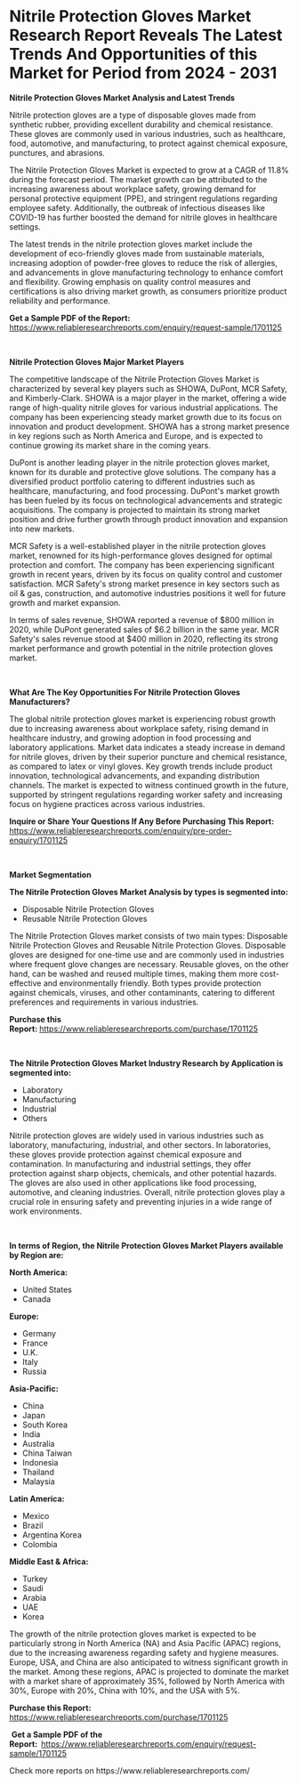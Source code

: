 <p><h1>Nitrile Protection Gloves Market Research Report Reveals The Latest Trends And Opportunities of this Market for Period from 2024 - 2031</h1></p><p><strong>Nitrile Protection Gloves Market Analysis and Latest Trends</strong></p>
<p><p>Nitrile protection gloves are a type of disposable gloves made from synthetic rubber, providing excellent durability and chemical resistance. These gloves are commonly used in various industries, such as healthcare, food, automotive, and manufacturing, to protect against chemical exposure, punctures, and abrasions.</p><p>The Nitrile Protection Gloves Market is expected to grow at a CAGR of 11.8% during the forecast period. The market growth can be attributed to the increasing awareness about workplace safety, growing demand for personal protective equipment (PPE), and stringent regulations regarding employee safety. Additionally, the outbreak of infectious diseases like COVID-19 has further boosted the demand for nitrile gloves in healthcare settings.</p><p>The latest trends in the nitrile protection gloves market include the development of eco-friendly gloves made from sustainable materials, increasing adoption of powder-free gloves to reduce the risk of allergies, and advancements in glove manufacturing technology to enhance comfort and flexibility. Growing emphasis on quality control measures and certifications is also driving market growth, as consumers prioritize product reliability and performance.</p></p>
<p><strong>Get a Sample PDF of the Report:&nbsp;</strong> <a href="https://www.reliableresearchreports.com/enquiry/request-sample/1701125">https://www.reliableresearchreports.com/enquiry/request-sample/1701125</a></p>
<p>&nbsp;</p>
<p><strong>Nitrile Protection Gloves Major Market Players</strong></p>
<p><p>The competitive landscape of the Nitrile Protection Gloves Market is characterized by several key players such as SHOWA, DuPont, MCR Safety, and Kimberly-Clark. SHOWA is a major player in the market, offering a wide range of high-quality nitrile gloves for various industrial applications. The company has been experiencing steady market growth due to its focus on innovation and product development. SHOWA has a strong market presence in key regions such as North America and Europe, and is expected to continue growing its market share in the coming years.</p><p>DuPont is another leading player in the nitrile protection gloves market, known for its durable and protective glove solutions. The company has a diversified product portfolio catering to different industries such as healthcare, manufacturing, and food processing. DuPont's market growth has been fueled by its focus on technological advancements and strategic acquisitions. The company is projected to maintain its strong market position and drive further growth through product innovation and expansion into new markets.</p><p>MCR Safety is a well-established player in the nitrile protection gloves market, renowned for its high-performance gloves designed for optimal protection and comfort. The company has been experiencing significant growth in recent years, driven by its focus on quality control and customer satisfaction. MCR Safety's strong market presence in key sectors such as oil & gas, construction, and automotive industries positions it well for future growth and market expansion.</p><p>In terms of sales revenue, SHOWA reported a revenue of $800 million in 2020, while DuPont generated sales of $6.2 billion in the same year. MCR Safety's sales revenue stood at $400 million in 2020, reflecting its strong market performance and growth potential in the nitrile protection gloves market.</p></p>
<p>&nbsp;</p>
<p><strong>What Are The Key Opportunities For Nitrile Protection Gloves Manufacturers?</strong></p>
<p><p>The global nitrile protection gloves market is experiencing robust growth due to increasing awareness about workplace safety, rising demand in healthcare industry, and growing adoption in food processing and laboratory applications. Market data indicates a steady increase in demand for nitrile gloves, driven by their superior puncture and chemical resistance, as compared to latex or vinyl gloves. Key growth trends include product innovation, technological advancements, and expanding distribution channels. The market is expected to witness continued growth in the future, supported by stringent regulations regarding worker safety and increasing focus on hygiene practices across various industries.</p></p>
<p><strong>Inquire or Share Your Questions If Any Before Purchasing This Report:</strong> <a href="https://www.reliableresearchreports.com/enquiry/pre-order-enquiry/1701125">https://www.reliableresearchreports.com/enquiry/pre-order-enquiry/1701125</a></p>
<p>&nbsp;</p>
<p><strong>Market Segmentation</strong></p>
<p><strong>The Nitrile Protection Gloves Market Analysis by types is segmented into:</strong></p>
<p><ul><li>Disposable Nitrile Protection Gloves</li><li>Reusable Nitrile Protection Gloves</li></ul></p>
<p><p>The Nitrile Protection Gloves market consists of two main types: Disposable Nitrile Protection Gloves and Reusable Nitrile Protection Gloves. Disposable gloves are designed for one-time use and are commonly used in industries where frequent glove changes are necessary. Reusable gloves, on the other hand, can be washed and reused multiple times, making them more cost-effective and environmentally friendly. Both types provide protection against chemicals, viruses, and other contaminants, catering to different preferences and requirements in various industries.</p></p>
<p><strong>Purchase this Report:&nbsp;</strong><a href="https://www.reliableresearchreports.com/purchase/1701125">https://www.reliableresearchreports.com/purchase/1701125</a></p>
<p>&nbsp;</p>
<p><strong>The Nitrile Protection Gloves Market Industry Research by Application is segmented into:</strong></p>
<p><ul><li>Laboratory</li><li>Manufacturing</li><li>Industrial</li><li>Others</li></ul></p>
<p><p>Nitrile protection gloves are widely used in various industries such as laboratory, manufacturing, industrial, and other sectors. In laboratories, these gloves provide protection against chemical exposure and contamination. In manufacturing and industrial settings, they offer protection against sharp objects, chemicals, and other potential hazards. The gloves are also used in other applications like food processing, automotive, and cleaning industries. Overall, nitrile protection gloves play a crucial role in ensuring safety and preventing injuries in a wide range of work environments.</p></p>
<p>&nbsp;</p>
<p><strong>In terms of Region, the Nitrile Protection Gloves Market Players available by Region are:</strong></p>
<p>
    <p> <strong> North America: </strong>
        <ul>
            <li>United States</li>
            <li>Canada</li>
        </ul>
        </p> 
    <p> <strong> Europe: </strong>
        <ul>
            <li>Germany</li>
            <li>France</li>
            <li>U.K.</li>
            <li>Italy</li>
            <li>Russia</li>
        </ul>
        </p> 
    <p> <strong> Asia-Pacific: </strong>
        <ul>
            <li>China</li>
            <li>Japan</li>
            <li>South Korea</li>
            <li>India</li>
            <li>Australia</li>
            <li>China Taiwan</li>
            <li>Indonesia</li>
            <li>Thailand</li>
            <li>Malaysia</li>
        </ul>
        </p> 
    <p> <strong> Latin America: </strong>
        <ul>
            <li>Mexico</li>
            <li>Brazil</li>
            <li>Argentina Korea</li>
            <li>Colombia</li>
        </ul>
        </p> 
    <p> <strong> Middle East & Africa: </strong>
        <ul>
            <li>Turkey</li>
            <li>Saudi</li>
            <li>Arabia</li>
            <li>UAE</li>
            <li>Korea</li>
        </ul>
    </p>
    </p>
<p><p>The growth of the nitrile protection gloves market is expected to be particularly strong in North America (NA) and Asia Pacific (APAC) regions, due to the increasing awareness regarding safety and hygiene measures. Europe, USA, and China are also anticipated to witness significant growth in the market. Among these regions, APAC is projected to dominate the market with a market share of approximately 35%, followed by North America with 30%, Europe with 20%, China with 10%, and the USA with 5%.</p></p>
<p><strong>Purchase this Report: </strong><a href="https://www.reliableresearchreports.com/purchase/1701125">https://www.reliableresearchreports.com/purchase/1701125</a></p>
<p>&nbsp;<strong>Get a Sample PDF of the Report:&nbsp;&nbsp;</strong><a href="https://www.reliableresearchreports.com/enquiry/request-sample/1701125">https://www.reliableresearchreports.com/enquiry/request-sample/1701125</a></p>
<p><strong></strong></p>
<p>Check more reports on https://www.reliableresearchreports.com/</p>